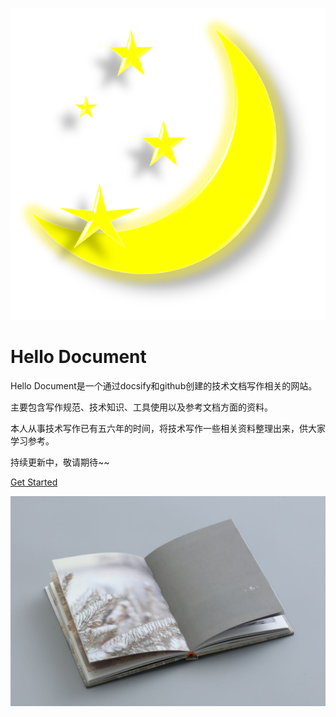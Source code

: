 ![logo](_media/star5.png ':size=25%')

# **Hello Document**

Hello Document是一个通过docsify和github创建的技术文档写作相关的网站。

主要包含写作规范、技术知识、工具使用以及参考文档方面的资料。

本人从事技术写作已有五六年的时间，将技术写作一些相关资料整理出来，供大家学习参考。



持续更新中，敬请期待~~

[Get Started](README.md)







<!-- 自定义背景图 -->

![book2](_coverpage.assets/book2-1626846767290.jpg)

